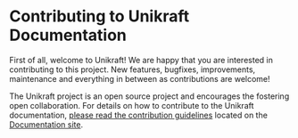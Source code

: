 Contributing to Unikraft Documentation
======================================

First of all, welcome to Unikraft!
We are happy that you are interested in contributing to this project.
New features, bugfixes, improvements, maintenance and everything in between as contributions are welcome!

The Unikraft project is an open source project and encourages the fostering open collaboration.
For details on how to contribute to the Unikraft documentation, [please read the contribution guidelines](https://unikraft.org/docs/contributing/docs) located on the [Documentation site](https://unikraft.org/docs).
